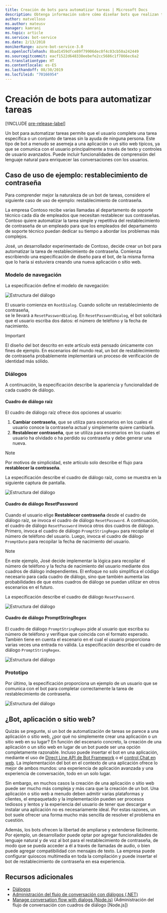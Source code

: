 ```yaml
---
title: Creación de bots para automatizar tareas | Microsoft Docs
description: Obtenga información sobre cómo diseñar bots que realizan tareas sin intervención humana.
author: matvelloso
ms.author: mateusv
manager: kamrani
ms.topic: article
ms.service: bot-service
ms.date: 2/13/2018
monikerRange: azure-bot-service-3.0
ms.openlocfilehash: 8bad1459dfce89f79906dec0f4c03cb50a242449
ms.sourcegitcommit: eacf1522d648338eebefe2cc5686c1f7866ec6a2
ms.translationtype: HT
ms.contentlocale: es-ES
ms.lasthandoff: 08/30/2019
ms.locfileid: "70166954"
---
```

# <a name="create-task-automation-bots"></a>Creación de bots para automatizar tareas

[!INCLUDE [pre-release-label](./includes/pre-release-label-v3.md)]

Un bot para automatizar tareas permite que el usuario complete una tarea específica o un conjunto de tareas sin la ayuda de ninguna persona. Este tipo de bot a menudo se asemeja a una aplicación o un sitio web típicos, ya que se comunica con el usuario principalmente a través de texto y controles de usuario avanzados. Puede incluir funcionalidades de comprensión del lenguaje natural para enriquecer las conversaciones con los usuarios. 

## <a name="example-use-case-password-reset"></a>Caso de uso de ejemplo: restablecimiento de contraseña

Para comprender mejor la naturaleza de un bot de tareas, considere el siguiente caso de uso de ejemplo: restablecimiento de contraseña. 

La empresa Contoso recibe varias llamadas al departamento de soporte técnico cada día de empleados que necesitan restablecer sus contraseñas. Contoso quiere automatizar la tarea simple y repetitiva del restablecimiento de contraseña de un empleado para que los empleados del departamento de soporte técnico puedan dedicar su tiempo a abordar los problemas más complejos. 

José, un desarrollador experimentado de Contoso, decide crear un bot para automatizar la tarea de restablecimiento de contraseña. Comienza escribiendo una especificación de diseño para el bot, de la misma forma que lo haría si estuviera creando una nueva aplicación o sitio web. 

### <a name="navigation-model"></a>Modelo de navegación

La especificación define el modelo de navegación:

![Estructura del diálogo](~/media/bot-service-design-pattern-task-automation/simple-task1.png)

El usuario comienza en `RootDialog`. Cuando solicite un restablecimiento de contraseña,  
se le llevará a `ResetPasswordDialog`. En `ResetPasswordDialog`, el bot solicitará que el usuario escriba dos datos: el número de teléfono y la fecha de nacimiento. 

> [!IMPORTANT]
> El diseño del bot descrito en este artículo está pensado únicamente con fines de ejemplo. En escenarios del mundo real, un bot de restablecimiento de contraseña probablemente implementará un proceso de verificación de identidad más sólido.

### <a name="dialogs"></a>Diálogos

A continuación, la especificación describe la apariencia y funcionalidad de cada cuadro de diálogo. 

#### <a name="root-dialog"></a>Cuadro de diálogo raíz

El cuadro de diálogo raíz ofrece dos opciones al usuario: 

1. **Cambiar contraseña**, que se utiliza para escenarios en los cuales el usuario conoce la contraseña actual y simplemente quiere cambiarla.
2. **Restablecer contraseña**, que se utiliza para escenarios en los cuales el usuario ha olvidado o ha perdido su contraseña y debe generar una nueva.

> [!NOTE]
> Por motivos de simplicidad, este artículo solo describe el flujo para **restablecer la contraseña**.

La especificación describe el cuadro de diálogo raíz, como se muestra en la siguiente captura de pantalla.

![Estructura del diálogo](~/media/bot-service-design-pattern-task-automation/simple-task2.png)

#### <a name="resetpassword-dialog"></a>Cuadro de diálogo ResetPassword

Cuando el usuario elige **Restablecer contraseña** desde el cuadro de diálogo raíz, se invoca el cuadro de diálogo `ResetPassword`. A continuación, el cuadro de diálogo `ResetPassword` invoca otros dos cuadros de diálogo. Primero, invoca el cuadro de diálogo `PromptStringRegex` para recopilar el número de teléfono del usuario. Luego, invoca el cuadro de diálogo `PromptDate` para recopilar la fecha de nacimiento del usuario. 

> [!NOTE]
> En este ejemplo, José decide implementar la lógica para recopilar el número de teléfono y la fecha de nacimiento del usuario mediante dos cuadros de diálogo independientes. El enfoque no solo simplifica el código necesario para cada cuadro de diálogo, sino que también aumenta las probabilidades de que estos cuadros de diálogo se puedan utilizar en otros escenarios en el futuro. 

La especificación describe el cuadro de diálogo `ResetPassword`.

![Estructura del diálogo](~/media/bot-service-design-pattern-task-automation/simple-task3.png)

#### <a name="promptstringregex-dialog"></a>Cuadro de diálogo PromptStringRegex

El cuadro de diálogo `PromptStringRegex` pide al usuario que escriba su número de teléfono y verifique que coincida con el formato esperado. También tiene en cuenta el escenario en el cual el usuario proporciona varias veces una entrada no válida. La especificación describe el cuadro de diálogo `PromptStringRegex`.

![Estructura del diálogo](~/media/bot-service-design-pattern-task-automation/simple-task4.png)

### <a name="prototype"></a>Prototipo

Por último, la especificación proporciona un ejemplo de un usuario que se comunica con el bot para completar correctamente la tarea de restablecimiento de contraseña.

![Estructura del diálogo](~/media/bot-service-design-pattern-task-automation/simple-task5.png)

## <a name="bot-app-or-website"></a>¿Bot, aplicación o sitio web?

Quizás se pregunte, si un bot de automatización de tareas se parece a una aplicación o sitio web, ¿por qué no simplemente crear una aplicación o un sitio web en su lugar? En función del escenario concreto, la creación de una aplicación o un sitio web en lugar de un bot puede ser una opción completamente razonable. Incluso puede insertar el bot en una aplicación, mediante el uso de [Direct Line API de Bot Framework][directLineAPI] o el <a href="https://aka.ms/BotFramework-WebChat" target="_blank">control Chat en web</a>. La implementación del bot en el contexto de una aplicación ofrece lo mejor de ambos mundos: una experiencia de aplicación avanzada y una experiencia de conversación, todo en un solo lugar. 

Sin embargo, en muchos casos la creación de una aplicación o sitio web puede ser mucho más compleja y más cara que la creación de un bot. Una aplicación o sitio web a menudo deben admitir varias plataformas y clientes, el empaquetado y la implementación pueden ser procesos tediosos y lentos y la experiencia del usuario de tener que descargar e instalar una aplicación no es necesariamente ideal. Por estas razones, un bot suele ofrecer una forma mucho más sencilla de resolver el problema en cuestión. 

Además, los bots ofrecen la libertad de ampliarse y extenderse fácilmente. Por ejemplo, un desarrollador puede optar por agregar funcionalidades de lenguaje natural y de voz al bot para el restablecimiento de contraseña, de modo que se pueda acceder a él a través de llamadas de audio, o bien puede agregar compatibilidad con mensajes de texto. La empresa puede configurar quioscos multimedia en toda la compilación y puede insertar el bot de restablecimiento de contraseña en esa experiencia.


## <a name="additional-resources"></a>Recursos adicionales

- [Diálogos](~/dotnet/bot-builder-dotnet-dialogs.md)
- [Administración del flujo de conversación con diálogos (.NET)](~/dotnet/bot-builder-dotnet-manage-conversation-flow.md)
- [Manage conversation flow with dialogs (Node.js)](~/nodejs/bot-builder-nodejs-manage-conversation-flow.md) (Administración del flujo de conversación con cuadros de diálogo [Node.js])


[directLineAPI]: https://docs.botframework.com/restapi/directline3/#navtitle
